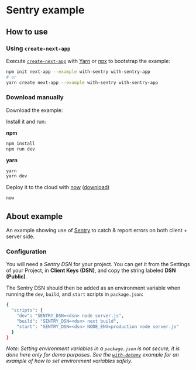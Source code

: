 # Sentry example

## How to use

### Using `create-next-app`

Execute [`create-next-app`](https://github.com/zeit/next.js/tree/canary/packages/create-next-app) with [Yarn](https://yarnpkg.com/lang/en/docs/cli/create/) or [npx](https://github.com/zkat/npx#readme) to bootstrap the example:

```bash
npm init next-app --example with-sentry with-sentry-app
# or
yarn create next-app --example with-sentry with-sentry-app
```

### Download manually

Download the example:

Install it and run:

**npm**

```bash
npm install
npm run dev
```

**yarn**

```bash
yarn
yarn dev
```

Deploy it to the cloud with [now](https://zeit.co/now) ([download](https://zeit.co/download))

```bash
now
```

## About example

An example showing use of [Sentry](https://sentry.io) to catch & report errors on both client + server side.

### Configuration

You will need a _Sentry DSN_ for your project. You can get it from the Settings of your Project, in **Client Keys (DSN)**, and copy the string labeled **DSN (Public)**.

The Sentry DSN should then be added as an environment variable when running the `dev`, `build`, and `start` scripts in `package.json`:

```bash
{
  "scripts": {
    "dev": "SENTRY_DSN=<dsn> node server.js",
    "build": "SENTRY_DSN=<dsn> next build",
    "start": "SENTRY_DSN=<dsn> NODE_ENV=production node server.js"
  }
}
```

_Note: Setting environment variables in a `package.json` is not secure, it is done here only for demo purposes. See the [`with-dotenv`](../with-dotenv) example for an example of how to set environment variables safely._
